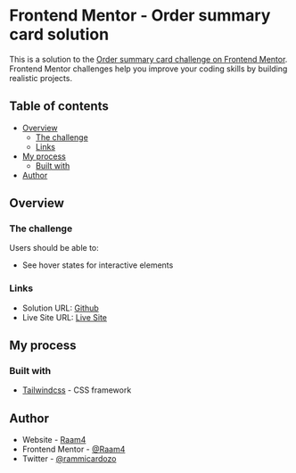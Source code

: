 # Frontend Mentor - Order summary card solution

This is a solution to the [Order summary card challenge on Frontend Mentor](https://www.frontendmentor.io/challenges/order-summary-component-QlPmajDUj). Frontend Mentor challenges help you improve your coding skills by building realistic projects. 

## Table of contents

- [Overview](#overview)
  - [The challenge](#the-challenge)
  - [Links](#links)
- [My process](#my-process)
  - [Built with](#built-with)
- [Author](#author)

## Overview

### The challenge

Users should be able to:

- See hover states for interactive elements

### Links

- Solution URL: [Github](https://github.com/Raam4/FE-Mentor-Challenges/tree/main/order-summary-component-main)
- Live Site URL: [Live Site](https://jade-donut-85d03f.netlify.app/)

## My process

### Built with

- [Tailwindcss](https://tailwindcss.com/) - CSS framework

## Author

- Website - [Raam4](https://portfolio-rcardozo.web.app)
- Frontend Mentor - [@Raam4](https://www.frontendmentor.io/profile/Raam4)
- Twitter - [@rammicardozo](https://www.twitter.com/rammicardozo)
